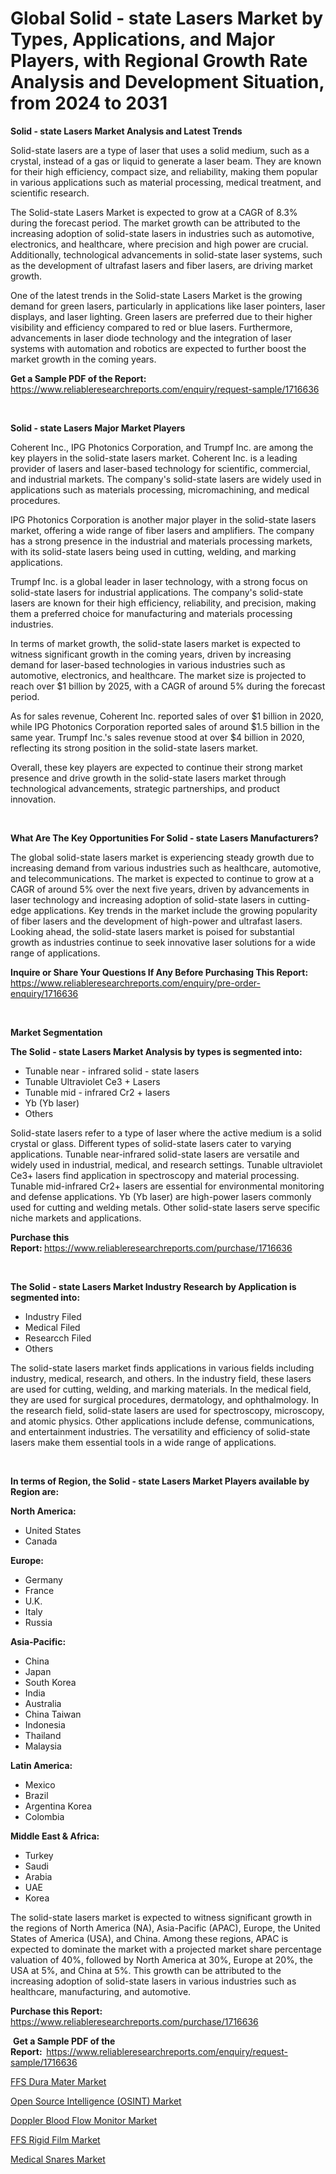 <p><h1>Global Solid - state Lasers Market by Types, Applications, and Major Players, with Regional Growth Rate Analysis and Development Situation, from 2024 to 2031</h1></p><p><strong>Solid - state Lasers Market Analysis and Latest Trends</strong></p>
<p><p>Solid-state lasers are a type of laser that uses a solid medium, such as a crystal, instead of a gas or liquid to generate a laser beam. They are known for their high efficiency, compact size, and reliability, making them popular in various applications such as material processing, medical treatment, and scientific research.</p><p>The Solid-state Lasers Market is expected to grow at a CAGR of 8.3% during the forecast period. The market growth can be attributed to the increasing adoption of solid-state lasers in industries such as automotive, electronics, and healthcare, where precision and high power are crucial. Additionally, technological advancements in solid-state laser systems, such as the development of ultrafast lasers and fiber lasers, are driving market growth.</p><p>One of the latest trends in the Solid-state Lasers Market is the growing demand for green lasers, particularly in applications like laser pointers, laser displays, and laser lighting. Green lasers are preferred due to their higher visibility and efficiency compared to red or blue lasers. Furthermore, advancements in laser diode technology and the integration of laser systems with automation and robotics are expected to further boost the market growth in the coming years.</p></p>
<p><strong>Get a Sample PDF of the Report:&nbsp;</strong> <a href="https://www.reliableresearchreports.com/enquiry/request-sample/1716636">https://www.reliableresearchreports.com/enquiry/request-sample/1716636</a></p>
<p>&nbsp;</p>
<p><strong>Solid - state Lasers Major Market Players</strong></p>
<p><p>Coherent Inc., IPG Photonics Corporation, and Trumpf Inc. are among the key players in the solid-state lasers market. Coherent Inc. is a leading provider of lasers and laser-based technology for scientific, commercial, and industrial markets. The company's solid-state lasers are widely used in applications such as materials processing, micromachining, and medical procedures.</p><p>IPG Photonics Corporation is another major player in the solid-state lasers market, offering a wide range of fiber lasers and amplifiers. The company has a strong presence in the industrial and materials processing markets, with its solid-state lasers being used in cutting, welding, and marking applications.</p><p>Trumpf Inc. is a global leader in laser technology, with a strong focus on solid-state lasers for industrial applications. The company's solid-state lasers are known for their high efficiency, reliability, and precision, making them a preferred choice for manufacturing and materials processing industries.</p><p>In terms of market growth, the solid-state lasers market is expected to witness significant growth in the coming years, driven by increasing demand for laser-based technologies in various industries such as automotive, electronics, and healthcare. The market size is projected to reach over $1 billion by 2025, with a CAGR of around 5% during the forecast period.</p><p>As for sales revenue, Coherent Inc. reported sales of over $1 billion in 2020, while IPG Photonics Corporation reported sales of around $1.5 billion in the same year. Trumpf Inc.'s sales revenue stood at over $4 billion in 2020, reflecting its strong position in the solid-state lasers market.</p><p>Overall, these key players are expected to continue their strong market presence and drive growth in the solid-state lasers market through technological advancements, strategic partnerships, and product innovation.</p></p>
<p>&nbsp;</p>
<p><strong>What Are The Key Opportunities For Solid - state Lasers Manufacturers?</strong></p>
<p><p>The global solid-state lasers market is experiencing steady growth due to increasing demand from various industries such as healthcare, automotive, and telecommunications. The market is expected to continue to grow at a CAGR of around 5% over the next five years, driven by advancements in laser technology and increasing adoption of solid-state lasers in cutting-edge applications. Key trends in the market include the growing popularity of fiber lasers and the development of high-power and ultrafast lasers. Looking ahead, the solid-state lasers market is poised for substantial growth as industries continue to seek innovative laser solutions for a wide range of applications.</p></p>
<p><strong>Inquire or Share Your Questions If Any Before Purchasing This Report:</strong> <a href="https://www.reliableresearchreports.com/enquiry/pre-order-enquiry/1716636">https://www.reliableresearchreports.com/enquiry/pre-order-enquiry/1716636</a></p>
<p>&nbsp;</p>
<p><strong>Market Segmentation</strong></p>
<p><strong>The Solid - state Lasers Market Analysis by types is segmented into:</strong></p>
<p><ul><li>Tunable near - infrared solid - state lasers</li><li>Tunable Ultraviolet Ce3 + Lasers</li><li>Tunable mid - infrared Cr2 + lasers</li><li>Yb (Yb laser)</li><li>Others</li></ul></p>
<p><p>Solid-state lasers refer to a type of laser where the active medium is a solid crystal or glass. Different types of solid-state lasers cater to varying applications. Tunable near-infrared solid-state lasers are versatile and widely used in industrial, medical, and research settings. Tunable ultraviolet Ce3+ lasers find application in spectroscopy and material processing. Tunable mid-infrared Cr2+ lasers are essential for environmental monitoring and defense applications. Yb (Yb laser) are high-power lasers commonly used for cutting and welding metals. Other solid-state lasers serve specific niche markets and applications.</p></p>
<p><strong>Purchase this Report:&nbsp;</strong><a href="https://www.reliableresearchreports.com/purchase/1716636">https://www.reliableresearchreports.com/purchase/1716636</a></p>
<p>&nbsp;</p>
<p><strong>The Solid - state Lasers Market Industry Research by Application is segmented into:</strong></p>
<p><ul><li>Industry Filed</li><li>Medical Filed</li><li>Researcch Filed</li><li>Others</li></ul></p>
<p><p>The solid-state lasers market finds applications in various fields including industry, medical, research, and others. In the industry field, these lasers are used for cutting, welding, and marking materials. In the medical field, they are used for surgical procedures, dermatology, and ophthalmology. In the research field, solid-state lasers are used for spectroscopy, microscopy, and atomic physics. Other applications include defense, communications, and entertainment industries. The versatility and efficiency of solid-state lasers make them essential tools in a wide range of applications.</p></p>
<p>&nbsp;</p>
<p><strong>In terms of Region, the Solid - state Lasers Market Players available by Region are:</strong></p>
<p>
    <p> <strong> North America: </strong>
        <ul>
            <li>United States</li>
            <li>Canada</li>
        </ul>
        </p> 
    <p> <strong> Europe: </strong>
        <ul>
            <li>Germany</li>
            <li>France</li>
            <li>U.K.</li>
            <li>Italy</li>
            <li>Russia</li>
        </ul>
        </p> 
    <p> <strong> Asia-Pacific: </strong>
        <ul>
            <li>China</li>
            <li>Japan</li>
            <li>South Korea</li>
            <li>India</li>
            <li>Australia</li>
            <li>China Taiwan</li>
            <li>Indonesia</li>
            <li>Thailand</li>
            <li>Malaysia</li>
        </ul>
        </p> 
    <p> <strong> Latin America: </strong>
        <ul>
            <li>Mexico</li>
            <li>Brazil</li>
            <li>Argentina Korea</li>
            <li>Colombia</li>
        </ul>
        </p> 
    <p> <strong> Middle East & Africa: </strong>
        <ul>
            <li>Turkey</li>
            <li>Saudi</li>
            <li>Arabia</li>
            <li>UAE</li>
            <li>Korea</li>
        </ul>
    </p>
    </p>
<p><p>The solid-state lasers market is expected to witness significant growth in the regions of North America (NA), Asia-Pacific (APAC), Europe, the United States of America (USA), and China. Among these regions, APAC is expected to dominate the market with a projected market share percentage valuation of 40%, followed by North America at 30%, Europe at 20%, the USA at 5%, and China at 5%. This growth can be attributed to the increasing adoption of solid-state lasers in various industries such as healthcare, manufacturing, and automotive.</p></p>
<p><strong>Purchase this Report: </strong><a href="https://www.reliableresearchreports.com/purchase/1716636">https://www.reliableresearchreports.com/purchase/1716636</a></p>
<p>&nbsp;<strong>Get a Sample PDF of the Report:&nbsp;&nbsp;</strong><a href="https://www.reliableresearchreports.com/enquiry/request-sample/1716636">https://www.reliableresearchreports.com/enquiry/request-sample/1716636</a></p>
<p><strong></strong></p>
<p><p><a href="https://github.com/CliffMedina6/Market-Research-Report-List-3/blob/main/ffs-dura-mater-market.md">FFS Dura Mater Market</a></p><p><a href="https://medium.com/@chiragreportprime/open-source-intelligence-osint-market-size-and-market-trends-complete-industry-overview-2024-to-036c9939cb69">Open Source Intelligence (OSINT) Market</a></p><p><a href="https://issuu.com/reportprime-2/docs/doppler-blood-flow-monitor-market-size-2030.pptx">Doppler Blood Flow Monitor Market</a></p><p><a href="https://github.com/Sinjinluong3e0awx2m195k76/Market-Research-Report-List-1/blob/main/ffs-rigid-film-market.md">FFS Rigid Film Market</a></p><p><a href="https://issuu.com/reportprime-2/docs/medical-snares-market-size-2030.pptx">Medical Snares Market</a></p></p>